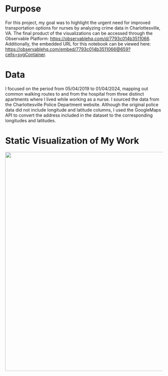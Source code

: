 # Purpose
For this project, my goal was to highlight the urgent need for improved transportation options for nurses by analyzing crime data in Charlottesville, VA.
The final product of the visualizations can be accessed through the Observable Platform: https://observablehq.com/d/7793c014b3511066.
Additionally, the embedded URL for this notebook can be viewed here: https://observablehq.com/embed/7793c014b3511066@659?cells=svgContainer.

# Data
I focused on the period from 05/04/2019 to 01/04/2024, mapping out common walking routes to and from the hospital from three distinct apartments where I lived while working as a nurse. I sourced the data from the Charlottesville Police Department website. Although the original police data did not include longitude and latitude columns, I used the GoogleMaps API to convert the address included in the dataset to the corresponding longitudes and latitudes. 

# Static Visualization of My Work
<img src = "actual_final_dataviz.png" width = "700">

